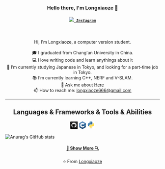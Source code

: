 <h3 align="center">Hello there, I'm Longxiaoze 👋</h3>
<h5 align="center">
  <code><a href="https://www.instagram.com/osman__durdag/" title="Instagram Profile"><img width="22" src="https://github.com/zumrudu-anka/zumrudu-anka/blob/master/images/instagram.svg"> Instagram</a></code>
</h5>
<br>
<p align="center">
  Hi, I'm Longxiaoze, a computer version student.
  <br>
  <br>
  🎓 I graduated from Chang'an University in China.
  <br>
  💻 I love writing code and learn anythings about it
  <br>
  🔬 I’m currently studying Japanese in Tokyo, and looking for a part-time job in Tokyo.
  <br>
  📚 I’m currently learning C++, NERF and V-SLAM.
  <br>
  💬 Ask me about <a href="https://github.com/Longxiaoze/Longxiaoze/issues" title="Issues">Here</a>
  <br>
  📫 How to reach me: <a href="mailto: longxiaoze666@gmail.com">longxiaoze666@gmail.com</a>
</p>

<hr>

<h2 align="center">Languages & Frameworks & Tools & Abilities</h2>

<p align="center">
  <code><img title="github" height="25" src="https://github.com/Longxiaoze/Longxiaoze/blob/main/imgs/30_github.c0a4dde53e.png"></code>
  <code><img title="C++" height="25" src="https://github.com/Longxiaoze/Longxiaoze/blob/main/imgs/cpp.svg"></code>
  <code><img title="Python" height="25" src="https://github.com/Longxiaoze/Longxiaoze/blob/main/imgs/python-original.svg"></code>
</p>


![Anurag's GitHub stats](https://github-readme-stats.vercel.app/api?username=Longxiaoze&show_icons=true&theme=radical)

<h4 align="center"><a href=https://github.com/Longxiaoze?tab=repositories" title="Show Repositories">🔎 Show More 🔍</a></h4>

<p align = "center">
    ⭐️ From <a href="https://github.com/Longxiaoze/">Longxiaoze</a>
</p>
